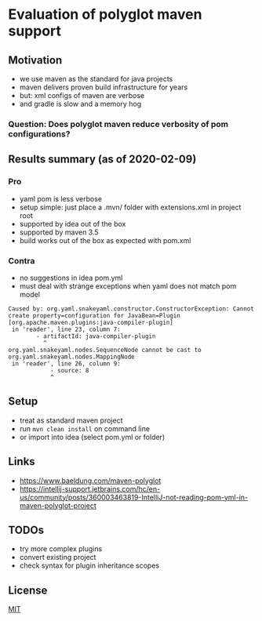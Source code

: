 # Evaluation of polyglot maven support

## Motivation
* we use maven as the standard for java projects
* maven delivers proven build infrastructure for years
* but: xml configs of maven are verbose
* and gradle is slow and a memory hog

### Question: Does polyglot maven reduce verbosity of pom configurations?

## Results summary (as of 2020-02-09)

### Pro
* yaml pom is less verbose
* setup simple: just place a .mvn/ folder with extensions.xml in project root
* supported by idea out of the box
* supported by maven 3.5
* build works out of the box as expected with pom.xml

### Contra
* no suggestions in idea pom.yml
* must deal with strange exceptions when yaml does not match pom model
```text
Caused by: org.yaml.snakeyaml.constructor.ConstructorException: Cannot create property=configuration for JavaBean=Plugin [org.apache.maven.plugins:java-compiler-plugin]
 in 'reader', line 23, column 7:
        - artifactId: java-compiler-plugin
          ^
org.yaml.snakeyaml.nodes.SequenceNode cannot be cast to org.yaml.snakeyaml.nodes.MappingNode
 in 'reader', line 26, column 9:
            - source: 8
            ^
```

## Setup
* treat as standard maven project
* run ```mvn clean install``` on command line
* or import into idea (select pom.yml or folder)

## Links
* https://www.baeldung.com/maven-polyglot
* https://intellij-support.jetbrains.com/hc/en-us/community/posts/360003463819-IntelliJ-not-reading-pom-yml-in-maven-polyglot-project

## TODOs
* try more complex plugins
* convert existing project
* check syntax for plugin inheritance scopes

## License
[MIT](./license.txt)
